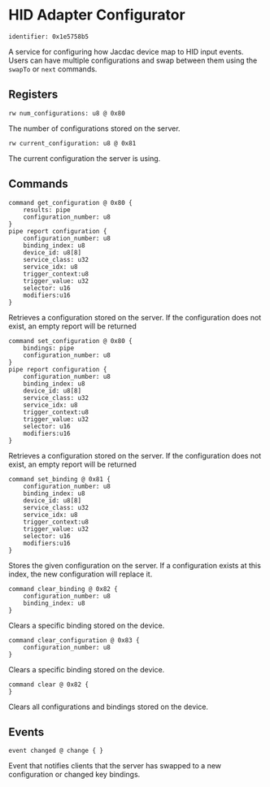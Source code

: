 # HID Adapter Configurator

    identifier: 0x1e5758b5
    
A service for configuring how Jacdac device map to HID input events. Users can have multiple configurations and swap between them using the `swapTo` or `next` commands.

## Registers

    rw num_configurations: u8 @ 0x80
    
The number of configurations stored on the server.

    rw current_configuration: u8 @ 0x81

The current configuration the server is using.

## Commands

    command get_configuration @ 0x80 {
        results: pipe
        configuration_number: u8
    }
    pipe report configuration {
        configuration_number: u8
        binding_index: u8
        device_id: u8[8]
        service_class: u32
        service_idx: u8
        trigger_context:u8
        trigger_value: u32
        selector: u16
        modifiers:u16
    }
    
Retrieves a configuration stored on the server. If the configuration does not exist, an empty report will be returned

    command set_configuration @ 0x80 {
        bindings: pipe
        configuration_number: u8
    }
    pipe report configuration {
        configuration_number: u8
        binding_index: u8
        device_id: u8[8]
        service_class: u32
        service_idx: u8
        trigger_context:u8
        trigger_value: u32
        selector: u16
        modifiers:u16
    }
    
Retrieves a configuration stored on the server. If the configuration does not exist, an empty report will be returned

    command set_binding @ 0x81 {
        configuration_number: u8
        binding_index: u8
        device_id: u8[8]
        service_class: u32
        service_idx: u8
        trigger_context:u8
        trigger_value: u32
        selector: u16
        modifiers:u16
    }
Stores the given configuration on the server. If a configuration exists at this index, the new configuration will replace it.

    command clear_binding @ 0x82 {
        configuration_number: u8
        binding_index: u8
    }
Clears a specific binding stored on the device.

    command clear_configuration @ 0x83 {
        configuration_number: u8
    }
Clears a specific binding stored on the device.

    command clear @ 0x82 {
    }
Clears all configurations and bindings stored on the device.

## Events

    event changed @ change { }
    
Event that notifies clients that the server has swapped to a new configuration or changed key bindings.
